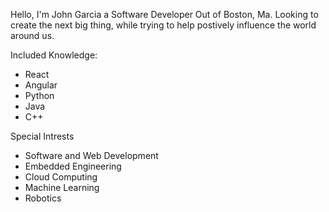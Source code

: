 Hello, I'm John Garcia a Software Developer Out of Boston, Ma. Looking to create the next big thing, while trying to help postively influence 
the world around us.

Included Knowledge:
- React 
- Angular
- Python 
- Java 
- C++ 

Special Intrests 
- Software and Web Development
- Embedded Engineering 
- Cloud Computing 
- Machine Learning
- Robotics 


<!---
Jthomas62270/Jthomas62270 is a ✨ special ✨ repository because its `README.md` (this file) appears on your GitHub profile.
You can click the Preview link to take a look at your changes.
--->
